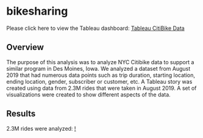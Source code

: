 # bikesharing
Please click here to view the Tableau dashboard: [Tableau CitiBike Data](https://public.tableau.com/app/profile/jonathan.brown2419/viz/NYCCitibikeAnalysis_16394393151220/NYCCitibikeStory?publish=yes)

## Overview
The purpose of this analysis was to analyze NYC Citibike data to support a similar program in Des Moines, Iowa. We analyzed a dataset from August 2019 that had numerous data points such as trip duration, starting location, ending location, gender, subscriber or customer, etc. A Tableau story was created using data from 2.3M rides that were taken in August 2019. A set of visualizations were created to show different aspects of the data. 

## Results
2.3M rides were analyzed:
[!](https://github.com/JonathanBrown003/bikesharing/blob/250023d8cf0f56d05424760765b0f3b8032f8363/Resources/TotalNumber.PNG)
